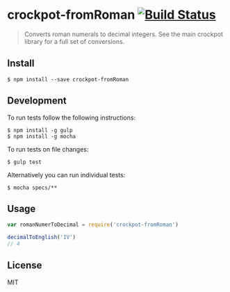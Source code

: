 # crockpot-fromRoman [![Build Status](https://travis-ci.org/eternal44/crockpot-fromRoman.svg?branch=master)](https://travis-ci.org/eternal44/crockpot-fromRoman)

> Converts roman numerals to decimal integers.  See the main crockpot library for a full set of conversions.

## Install

```
$ npm install --save crockpot-fromRoman
```

## Development
To run tests follow the following instructions:

```
$ npm install -g gulp
$ npm install -g mocha
```

To run tests on file changes:
```
$ gulp test
```

Alternatively you can run individual tests:
```
$ mocha specs/**
```

## Usage

```js
var romanNumerToDecimal = require('crockpot-fromRoman')

decimalToEnglish('IV')
// 4
```
## License
MIT
